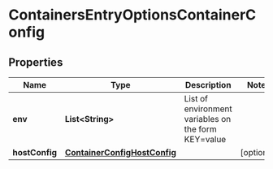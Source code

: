 # ContainersEntryOptionsContainerConfig

## Properties
Name | Type | Description | Notes
------------ | ------------- | ------------- | -------------
**env** | **List&lt;String&gt;** | List of environment variables on the form KEY&#x3D;value | 
**hostConfig** | [**ContainerConfigHostConfig**](ContainerConfigHostConfig.md) |  |  [optional]
